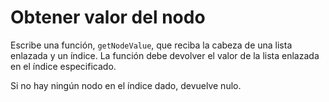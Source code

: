 # Obtener valor del nodo

Escribe una función, `getNodeValue`, que reciba la cabeza de una lista enlazada y un índice. La función debe devolver el valor de la lista enlazada en el índice especificado.

Si no hay ningún nodo en el índice dado, devuelve nulo.